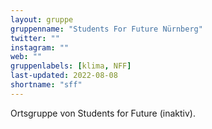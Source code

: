 ```yaml
---
layout: gruppe
gruppenname: "Students For Future Nürnberg"
twitter: ""
instagram: ""
web: ""
gruppenlabels: [klima, NFF]
last-updated: 2022-08-08
shortname: "sff"
---
```


Ortsgruppe von Students for Future (inaktiv).

